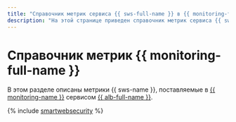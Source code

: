 ```yaml
---
title: "Справочник метрик сервиса {{ sws-full-name }} в {{ monitoring-full-name }}"
description: "На этой странице приведен справочник метрик сервиса {{ sws-name }}, поставляемых в {{ monitoring-full-name }}."
---
```


# Справочник метрик {{ monitoring-full-name }}

В этом разделе описаны метрики {{ sws-name }}, поставляемые в [{{ monitoring-name }}](../monitoring/) сервисом [{{ alb-full-name }}](../application-load-balancer/).

{% include [smartwebsecurity](../_includes/monitoring/metrics-ref/smartwebsecurity.md) %}